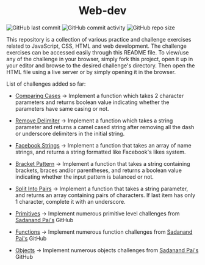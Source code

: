 <h1 align="center">Web-dev</h1>

![GitHub last commit](https://img.shields.io/github/last-commit/demondaddy22/web-dev?color=%2394E089&style=for-the-badge)
![GitHub commit activity](https://img.shields.io/github/commit-activity/m/demondaddy22/web-dev?color=%2355AAFF&style=for-the-badge)
![GitHub repo size](https://img.shields.io/github/repo-size/demondaddy22/web-dev?color=%23DD8811&style=for-the-badge)

This repository is a collection of various practice and challenge exercises related to JavaScript, CSS, HTML and web development. The challenge exercises can be accessed easily through this README file.
To view/use any of the challenge in your browser, simply fork this project, open it up in your editor and browse to the desired challenge's directory. Then open the HTML file using a live server or by simply opening it in the browser.

List of challenges added so far:

- [Comparing Cases](/JustJS/ComparingCases) -> Implement a function which takes 2 character parameters and returns boolean value indicating whether the parameters have same casing or not.

- [Remove Delimiter](/JustJS/RemoveDelimiter) -> Implement a function which takes a string parameter and returns a camel cased string after removing all the dash or underscore delimiters in the initial string.

- [Facebook Strings](/JustJS/FacebookStrings) -> Implement a function that takes an array of name strings, and returns a string formatted like Facebook's likes system.

- [Bracket Pattern](/JustJS/BracketPattern) -> Implement a function that takes a string containing brackets, braces and/or parentheses, and returns a boolean value indicating whether the input pattern is balanced or not.

- [Split Into Pairs](/JustJS/SplitIntoPairs) -> Implement a function that takes a string parameter, and returns an array containing pairs of characters. If last item has only 1 character, complete it with an underscore.

- [Primitives](/JustJS/Primitives) -> Implement numerous primitive level challenges from [Sadanand Pai's](https://github.com/sadanandpai/javascript-code-challenges/blob/main/challenges/primitives-challenges.md) GitHub

- [Functions](/JustJS/Functions) -> Implement numerous function challenges from [Sadanand Pai's](https://github.com/sadanandpai/javascript-code-challenges/blob/main/challenges/functions-challenges.md) GitHub

- [Objects](/JustJS/Objects) -> Implement numerous objects challenges from [Sadanand Pai's](https://github.com/sadanandpai/javascript-code-challenges/blob/main/challenges/objects-challenges.md) GitHub
